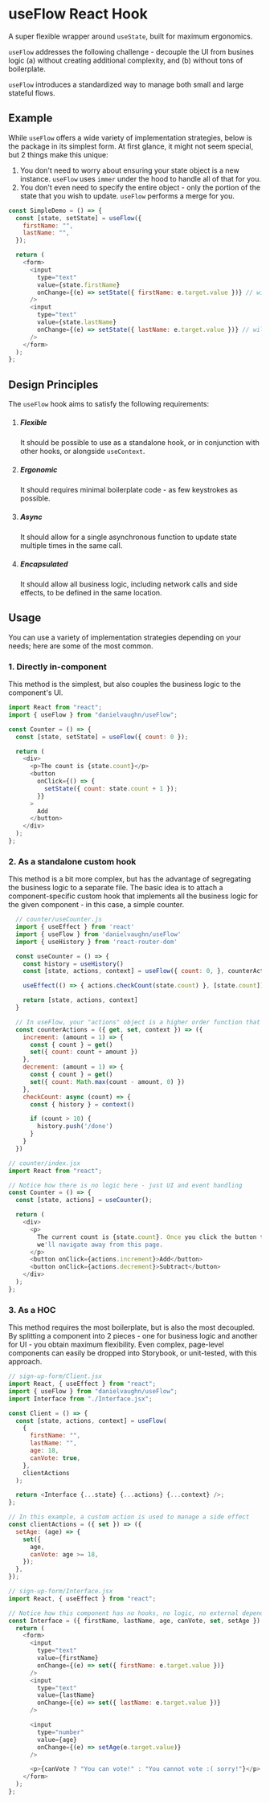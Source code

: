 # useFlow React Hook

A super flexible wrapper around `useState`, built for maximum ergonomics.

`useFlow` addresses the following challenge - decouple the UI from busines logic (a) without creating additional complexity, and (b) without tons of boilerplate.

`useFlow` introduces a standardized way to manage both small and large stateful flows.

## Example

While `useFlow` offers a wide variety of implementation strategies, below is the package in its simplest form.
At first glance, it might not seem special, but 2 things make this unique:

1. You don't need to worry about ensuring your state object is a new instance. `useFlow` uses `immer` under the hood to handle all of that for you.
2. You don't even need to specify the entire object - only the portion of the state that you wish to update. `useFlow` performs a merge for you.

```javascript
const SimpleDemo = () => {
  const [state, setState] = useFlow({
    firstName: "",
    lastName: "",
  });

  return (
    <form>
      <input
        type="text"
        value={state.firstName}
        onChange={(e) => setState({ firstName: e.target.value })} // will not overwrite "lastName"
      />
      <input
        type="text"
        value={state.lastName}
        onChange={(e) => setState({ lastName: e.target.value })} // will not overwrite "firstName"
      />
    </form>
  );
};
```

## Design Principles

The `useFlow` hook aims to satisfy the following requirements:

1. ##### Flexible
   It should be possible to use as a standalone hook, or in conjunction with other hooks, or alongside `useContext`.
2. ##### Ergonomic
   It should requires minimal boilerplate code - as few keystrokes as possible.
3. ##### Async
   It should allow for a single asynchronous function to update state multiple times in the same call.
4. ##### Encapsulated
   It should allow all business logic, including network calls and side effects, to be defined in the same location.

## Usage

You can use a variety of implementation strategies depending on your needs; here are some of the most common.

### 1. Directly in-component

This method is the simplest, but also couples the business logic to the component's UI.

```javascript
import React from "react";
import { useFlow } from "danielvaughn/useFlow";

const Counter = () => {
  const [state, setState] = useFlow({ count: 0 });

  return (
    <div>
      <p>The count is {state.count}</p>
      <button
        onClick={() => {
          setState({ count: state.count + 1 });
        }}
      >
        Add
      </button>
    </div>
  );
};
```

### 2. As a standalone custom hook

This method is a bit more complex, but has the advantage of segregating the business logic to a separate file.
The basic idea is to attach a component-specific custom hook that implements all the business logic for the given component - in this case, a simple counter.

```javascript
  // counter/useCounter.js
  import { useEffect } from 'react'
  import { useFlow } from 'danielvaughn/useFlow'
  import { useHistory } from 'react-router-dom'

  const useCounter = () => {
    const history = useHistory()
    const [state, actions, context] = useFlow({ count: 0, }, counterActions, context: { history })

    useEffect(() => { actions.checkCount(state.count) }, [state.count])

    return [state, actions, context]
  }

  // In useFlow, your "actions" object is a higher order function that passes in all the contextual data you need.
  const counterActions = ({ get, set, context }) => ({
    increment: (amount = 1) => {
      const { count } = get()
      set({ count: count + amount })
    },
    decrement: (amount = 1) => {
      const { count } = get()
      set({ count: Math.max(count - amount, 0) })
    },
    checkCount: async (count) => {
      const { history } = context()

      if (count > 10) {
        history.push('/done')
      }
    }
  })
```

```javascript
// counter/index.jsx
import React from "react";

// Notice how there is no logic here - just UI and event handling
const Counter = () => {
  const [state, actions] = useCounter();

  return (
    <div>
      <p>
        The current count is {state.count}. Once you click the button ten times,
        we'll navigate away from this page.
      </p>
      <button onClick={actions.increment}>Add</button>
      <button onClick={actions.decrement}>Subtract</button>
    </div>
  );
};
```

### 3. As a HOC

This method requires the most boilerplate, but is also the most decoupled.
By splitting a component into 2 pieces - one for business logic and another for UI - you obtain maximum flexibility.
Even complex, page-level components can easily be dropped into Storybook, or unit-tested, with this approach.

```javascript
// sign-up-form/Client.jsx
import React, { useEffect } from "react";
import { useFlow } from "danielvaughn/useFlow";
import Interface from "./Interface.jsx";

const Client = () => {
  const [state, actions, context] = useFlow(
    {
      firstName: "",
      lastName: "",
      age: 18,
      canVote: true,
    },
    clientActions
  );

  return <Interface {...state} {...actions} {...context} />;
};

// In this example, a custom action is used to manage a side effect
const clientActions = ({ set }) => ({
  setAge: (age) => {
    set({
      age,
      canVote: age >= 18,
    });
  },
});
```

```javascript
// sign-up-form/Interface.jsx
import React, { useEffect } from "react";

// Notice how this component has no hooks, no logic, no external dependencies, just props.
const Interface = ({ firstName, lastName, age, canVote, set, setAge }) => {
  return (
    <form>
      <input
        type="text"
        value={firstName}
        onChange={(e) => set({ firstName: e.target.value })}
      />
      <input
        type="text"
        value={lastName}
        onChange={(e) => set({ lastName: e.target.value })}
      />

      <input
        type="number"
        value={age}
        onChange={(e) => setAge(e.target.value)}
      />

      <p>{canVote ? "You can vote!" : "You cannot vote :( sorry!"}</p>
    </form>
  );
};
```
